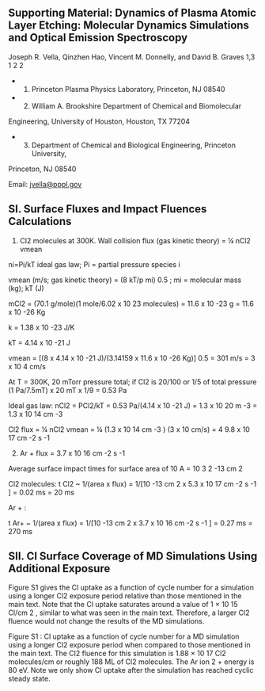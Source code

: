 ## Supporting Material: Dynamics of Plasma Atomic Layer Etching: Molecular Dynamics Simulations and Optical Emission Spectroscopy

Joseph R. Vella,  Qinzhen Hao,  Vincent M. Donnelly,  and David B. Graves 1,3 1 2 2

- 1. Princeton Plasma Physics Laboratory, Princeton, NJ 08540
- 2. William A. Brookshire Department of Chemical and Biomolecular

Engineering, University of Houston, Houston, TX 77204

- 3. Department of Chemical and Biological Engineering, Princeton University,

Princeton, NJ 08540

Email: jvella@pppl.gov

## SI. Surface Fluxes and Impact Fluences Calculations

1. Cl2 molecules at 300K. Wall collision flux (gas kinetic theory) = ¼ nCl2 vmean

ni=Pi/kT ideal gas law; Pi = partial pressure species i

vmean (m/s; gas kinetic theory) = (8 kT/p mi) 0.5 ; mi = molecular mass (kg); kT (J)

mCl2 = (70.1 g/mole)(1 mole/6.02 x 10 23 molecules) = 11.6 x 10 -23 g = 11.6 x 10 -26 Kg

k = 1.38 x 10 -23 J/K

kT = 4.14 x 10 -21 J

vmean = [(8 x 4.14 x 10 -21 J)/(3.14159 x 11.6 x 10 -26 Kg)] 0.5 = 301 m/s = 3 x 10 4  cm/s

At T = 300K, 20 mTorr pressure total; if Cl2 is 20/100 or 1/5 of total pressure (1 Pa/7.5mT) x 20 mT x 1/9 = 0.53 Pa

Ideal gas law: nCl2 = PCl2/kT = 0.53 Pa/(4.14 x 10 -21 J) = 1.3 x 10 20 m -3 = 1.3 x 10 14 cm -3

Cl2 flux = ¼ nCl2 vmean = ¼ (1.3 x 10 14 cm -3 ) (3 x 10  cm/s) = 4 9.8 x 10 17 cm -2 s -1

2. Ar + flux = 3.7 x 10 16 cm -2 s -1

Average surface impact times for surface area of 10  A  = 10 3 2 -13 cm 2

Cl2 molecules: t Cl2 ~ 1/(area x flux) = 1/[10 -13 cm 2 x 5.3 x 10 17 cm -2 s -1 ] = 0.02 ms = 20 ms

Ar + :

t Ar+ ~ 1/(area x flux) = 1/[10 -13 cm 2 x 3.7 x 10 16 cm -2 s -1 ] = 0.27 ms = 270 ms

## SII. Cl Surface Coverage of MD Simulations Using Additional Exposure

Figure S1 gives the Cl uptake as a function of cycle number for a simulation using a longer Cl2 exposure period relative than those mentioned in the main text. Note that the Cl uptake saturates around a value of 1 × 10 15 Cl/cm 2 , similar to what was seen in the main text. Therefore, a larger Cl2 fluence would not change the results of the MD simulations.

Figure S1 : Cl uptake as a function of cycle number for a MD simulation using a longer Cl2 exposure period when compared to those mentioned in the main text. The Cl2 fluence for this simulation is 1.88 × 10 17 Cl2 molecules/cm  or roughly 188 ML of Cl2 molecules. The Ar  ion 2 + energy is 80 eV. Note we only show Cl uptake after the simulation has reached cyclic steady state.

<!-- image -->